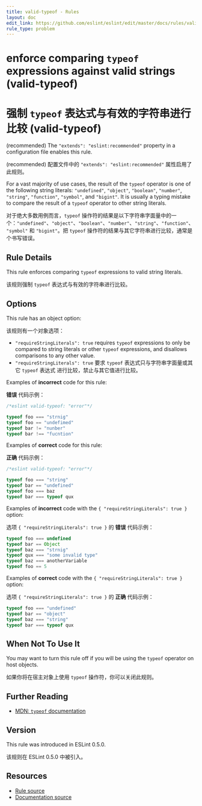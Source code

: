 ```yaml
---
title: valid-typeof - Rules
layout: doc
edit_link: https://github.com/eslint/eslint/edit/master/docs/rules/valid-typeof.md
rule_type: problem
---
```

<!-- Note: No pull requests accepted for this file. See README.md in the root directory for details. -->

# enforce comparing `typeof` expressions against valid strings (valid-typeof)

# 强制 `typeof` 表达式与有效的字符串进行比较 (valid-typeof)

(recommended) The `"extends": "eslint:recommended"` property in a configuration file enables this rule.

(recommended) 配置文件中的 `"extends": "eslint:recommended"` 属性启用了此规则。

For a vast majority of use cases, the result of the `typeof` operator is one of the following string literals: `"undefined"`, `"object"`, `"boolean"`, `"number"`, `"string"`, `"function"`, `"symbol"`, and `"bigint"`. It is usually a typing mistake to compare the result of a `typeof` operator to other string literals.

对于绝大多数用例而言，`typeof` 操作符的结果是以下字符串字面量中的一个：`"undefined"`、`"object"`、`"boolean"`、`"number"`、`"string"`、`"function"`、`"symbol"` 和 `"bigint"`。把 `typeof` 操作符的结果与其它字符串进行比较，通常是个书写错误。

## Rule Details

This rule enforces comparing `typeof` expressions to valid string literals.

该规则强制 `typeof` 表达式与有效的字符串进行比较。

## Options

This rule has an object option:

该规则有一个对象选项：

* `"requireStringLiterals": true` requires `typeof` expressions to only be compared to string literals or other `typeof` expressions, and disallows comparisons to any other value.
* `"requireStringLiterals": true` 要求 `typeof` 表达式只与字符串字面量或其它 `typeof` 表达式 进行比较，禁止与其它值进行比较。

Examples of **incorrect** code for this rule:

**错误** 代码示例：

```js
/*eslint valid-typeof: "error"*/

typeof foo === "strnig"
typeof foo == "undefimed"
typeof bar != "nunber"
typeof bar !== "fucntion"
```

Examples of **correct** code for this rule:

**正确** 代码示例：

```js
/*eslint valid-typeof: "error"*/

typeof foo === "string"
typeof bar == "undefined"
typeof foo === baz
typeof bar === typeof qux
```

Examples of **incorrect** code with the `{ "requireStringLiterals": true }` option:

选项 `{ "requireStringLiterals": true }` 的 **错误** 代码示例：

```js
typeof foo === undefined
typeof bar == Object
typeof baz === "strnig"
typeof qux === "some invalid type"
typeof baz === anotherVariable
typeof foo == 5
```

Examples of **correct** code with the `{ "requireStringLiterals": true }` option:

选项 `{ "requireStringLiterals": true }` 的 **正确** 代码示例：

```js
typeof foo === "undefined"
typeof bar == "object"
typeof baz === "string"
typeof bar === typeof qux
```

## When Not To Use It

You may want to turn this rule off if you will be using the `typeof` operator on host objects.

如果你将在宿主对象上使用 `typeof` 操作符，你可以关闭此规则。

## Further Reading

* [MDN: `typeof` documentation](https://developer.mozilla.org/en-US/docs/Web/JavaScript/Reference/Operators/typeof)

## Version

This rule was introduced in ESLint 0.5.0.

该规则在 ESLint 0.5.0 中被引入。

## Resources

* [Rule source](https://github.com/eslint/eslint/tree/master/lib/rules/valid-typeof.js)
* [Documentation source](https://github.com/eslint/eslint/tree/master/docs/rules/valid-typeof.md)
